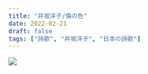 ```yaml
---
title: "井坂洋子/傷の色"
date: 2022-02-21
draft: false
tags: ["詩歌", "井坂洋子", "日本の詩歌"]
---
```


![](https://mi-ki-ri.github.io/quote-block/2022-02-21-01.jpg)
